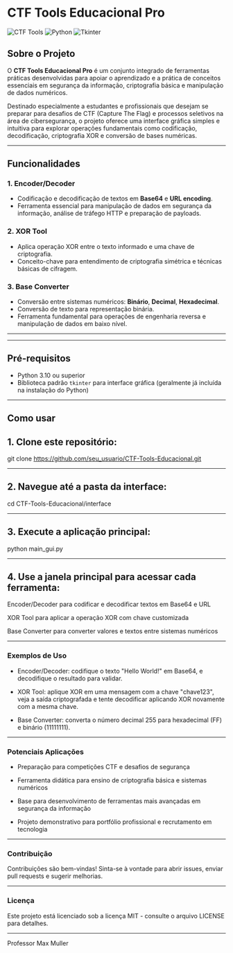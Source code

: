 # CTF Tools Educacional Pro

![CTF Tools](https://img.shields.io/badge/Status-Completo-green) ![Python](https://img.shields.io/badge/Python-3.10+-blue) ![Tkinter](https://img.shields.io/badge/Tkinter-GUI-orange)

## Sobre o Projeto

O **CTF Tools Educacional Pro** é um conjunto integrado de ferramentas práticas desenvolvidas para apoiar o aprendizado e a prática de conceitos essenciais em segurança da informação, criptografia básica e manipulação de dados numéricos. 

Destinado especialmente a estudantes e profissionais que desejam se preparar para desafios de CTF (Capture The Flag) e processos seletivos na área de cibersegurança, o projeto oferece uma interface gráfica simples e intuitiva para explorar operações fundamentais como codificação, decodificação, criptografia XOR e conversão de bases numéricas.

---

## Funcionalidades

### 1. Encoder/Decoder

- Codificação e decodificação de textos em **Base64** e **URL encoding**.
- Ferramenta essencial para manipulação de dados em segurança da informação, análise de tráfego HTTP e preparação de payloads.

### 2. XOR Tool

- Aplica operação XOR entre o texto informado e uma chave de criptografia.
- Conceito-chave para entendimento de criptografia simétrica e técnicas básicas de cifragem.

### 3. Base Converter

- Conversão entre sistemas numéricos: **Binário**, **Decimal**, **Hexadecimal**.
- Conversão de texto para representação binária.
- Ferramenta fundamental para operações de engenharia reversa e manipulação de dados em baixo nível.

---


---

## Pré-requisitos

- Python 3.10 ou superior
- Biblioteca padrão `tkinter` para interface gráfica (geralmente já incluída na instalação do Python)

---

## Como usar

## 1. Clone este repositório:


git clone https://github.com/seu_usuario/CTF-Tools-Educacional.git


---

## 2. Navegue até a pasta da interface:

cd CTF-Tools-Educacional/interface

---

## 3. Execute a aplicação principal:

python main_gui.py

---

## 4. Use a janela principal para acessar cada ferramenta:

Encoder/Decoder para codificar e decodificar textos em Base64 e URL

XOR Tool para aplicar a operação XOR com chave customizada

Base Converter para converter valores e textos entre sistemas numéricos

---

### Exemplos de Uso

- Encoder/Decoder: codifique o texto "Hello World!" em Base64, e decodifique o resultado para validar.

- XOR Tool: aplique XOR em uma mensagem com a chave "chave123", veja a saída criptografada e tente decodificar aplicando XOR novamente com a mesma chave.

- Base Converter: converta o número decimal 255 para hexadecimal (FF) e binário (11111111).

---
### Potenciais Aplicações

- Preparação para competições CTF e desafios de segurança

- Ferramenta didática para ensino de criptografia básica e sistemas numéricos

- Base para desenvolvimento de ferramentas mais avançadas em segurança da informação

- Projeto demonstrativo para portfólio profissional e recrutamento em tecnologia

---
### Contribuição

Contribuições são bem-vindas! Sinta-se à vontade para abrir issues, enviar pull requests e sugerir melhorias.

---
### Licença

Este projeto está licenciado sob a licença MIT - consulte o arquivo LICENSE para detalhes.

---
Professor Max Muller
